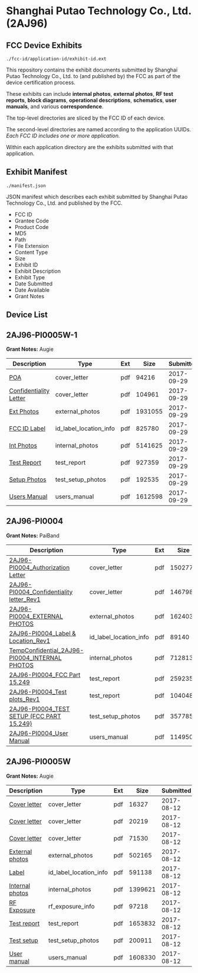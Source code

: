 # Shanghai Putao Technology Co., Ltd. (2AJ96)
## FCC Device Exhibits

```
./fcc-id/application-id/exhibit-id.ext
```

This repository contains the exhibit documents submitted by Shanghai Putao Technology Co., Ltd. to (and published by) the FCC as part of the device certification process.

These exhibits can include **internal photos**, **external photos**, **RF test reports**, **block diagrams**, **operational descriptions**, **schematics**, **user manuals**, and various **correspondence**.

The top-level directories are sliced by the FCC ID of each device.

The second-level directories are named according to the application UUIDs. *Each FCC ID includes one or more application.*

Within each application directory are the exhibits submitted with that application. 

## Exhibit Manifest

```
./manifest.json
```

JSON manifest which describes each exhibit submitted by Shanghai Putao Technology Co., Ltd. and published by the FCC.

- FCC ID
- Grantee Code
- Product Code
- MD5
- Path
- File Extension
- Content Type
- Size
- Exhibit ID
- Exhibit Description
- Exhibit Type
- Date Submitted
- Date Available
- Grant Notes

## Device List
## 2AJ96-PI0005W-1
**Grant Notes:** Augie

| Description | Type | Ext | Size | Submitted | Available |
| ----------- | ---- | --- | ---- | --------- | --------- |
| [POA](2AJ96-PI0005W-1/7f8d800ae898c4aec3499f9aa45622ca/3585894.pdf) | cover_letter | pdf | 94216 | 2017-09-29 | 2017-09-29 |
| [Confidentiality Letter](2AJ96-PI0005W-1/7f8d800ae898c4aec3499f9aa45622ca/3585895.pdf) | cover_letter | pdf | 104961 | 2017-09-29 | 2017-09-29 |
| [Ext Photos](2AJ96-PI0005W-1/7f8d800ae898c4aec3499f9aa45622ca/3585897.pdf) | external_photos | pdf | 1931055 | 2017-09-29 | 2017-09-29 |
| [FCC ID Label](2AJ96-PI0005W-1/7f8d800ae898c4aec3499f9aa45622ca/3585898.pdf) | id_label_location_info | pdf | 825780 | 2017-09-29 | 2017-09-29 |
| [Int Photos](2AJ96-PI0005W-1/7f8d800ae898c4aec3499f9aa45622ca/3585899.pdf) | internal_photos | pdf | 5141625 | 2017-09-29 | 2017-09-29 |
| [Test Report](2AJ96-PI0005W-1/7f8d800ae898c4aec3499f9aa45622ca/3585902.pdf) | test_report | pdf | 927359 | 2017-09-29 | 2017-09-29 |
| [Setup Photos](2AJ96-PI0005W-1/7f8d800ae898c4aec3499f9aa45622ca/3585903.pdf) | test_setup_photos | pdf | 192535 | 2017-09-29 | 2017-09-29 |
| [Users Manual](2AJ96-PI0005W-1/7f8d800ae898c4aec3499f9aa45622ca/3585904.pdf) | users_manual | pdf | 1612598 | 2017-09-29 | 2017-09-29 |
## 2AJ96-PI0004
**Grant Notes:** PaiBand

| Description | Type | Ext | Size | Submitted | Available |
| ----------- | ---- | --- | ---- | --------- | --------- |
| [2AJ96-PI0004_Authorization Letter](2AJ96-PI0004/035f09cb81af0f04b2c9e708a258bc0c/3213749.pdf) | cover_letter | pdf | 150277 | 2016-11-30 | 2016-12-01 |
| [2AJ96-PI0004_Confidentiality letter_Rev1](2AJ96-PI0004/035f09cb81af0f04b2c9e708a258bc0c/3213750.pdf) | cover_letter | pdf | 1467989 | 2016-11-30 | 2016-12-01 |
| [2AJ96-PI0004_EXTERNAL PHOTOS](2AJ96-PI0004/035f09cb81af0f04b2c9e708a258bc0c/3213751.pdf) | external_photos | pdf | 1624035 | 2016-11-30 | 2017-05-31 |
| [2AJ96-PI0004_Label & Location_Rev1](2AJ96-PI0004/035f09cb81af0f04b2c9e708a258bc0c/3213753.pdf) | id_label_location_info | pdf | 89140 | 2016-11-30 | 2016-12-01 |
| [TempConfidential_2AJ96-PI0004_INTERNAL PHOTOS](2AJ96-PI0004/035f09cb81af0f04b2c9e708a258bc0c/3213752.pdf) | internal_photos | pdf | 712813 | 2016-11-30 | 2017-05-31 |
| [2AJ96-PI0004_FCC Part 15.249](2AJ96-PI0004/035f09cb81af0f04b2c9e708a258bc0c/3213756.pdf) | test_report | pdf | 259235 | 2016-11-30 | 2016-12-01 |
| [2AJ96-PI0004_Test plots_Rev1](2AJ96-PI0004/035f09cb81af0f04b2c9e708a258bc0c/3213757.pdf) | test_report | pdf | 1040483 | 2016-11-30 | 2016-12-01 |
| [2AJ96-PI0004_TEST SETUP (FCC PART 15.249)](2AJ96-PI0004/035f09cb81af0f04b2c9e708a258bc0c/3213759.pdf) | test_setup_photos | pdf | 357785 | 2016-11-30 | 2017-05-31 |
| [2AJ96-PI0004_User Manual](2AJ96-PI0004/035f09cb81af0f04b2c9e708a258bc0c/3213758.pdf) | users_manual | pdf | 1149503 | 2016-11-30 | 2017-05-31 |
## 2AJ96-PI0005W
**Grant Notes:** Augie

| Description | Type | Ext | Size | Submitted | Available |
| ----------- | ---- | --- | ---- | --------- | --------- |
| [Cover letter](2AJ96-PI0005W/837f3a630fc564ecf20b2ae8a9500a7b/3508847.pdf) | cover_letter | pdf | 16327 | 2017-08-12 | 2017-08-12 |
| [Cover letter](2AJ96-PI0005W/837f3a630fc564ecf20b2ae8a9500a7b/3508848.pdf) | cover_letter | pdf | 20219 | 2017-08-12 | 2017-08-12 |
| [Cover letter](2AJ96-PI0005W/837f3a630fc564ecf20b2ae8a9500a7b/3508849.pdf) | cover_letter | pdf | 71530 | 2017-08-12 | 2017-08-12 |
| [External photos](2AJ96-PI0005W/837f3a630fc564ecf20b2ae8a9500a7b/3508850.pdf) | external_photos | pdf | 502165 | 2017-08-12 | 2017-08-12 |
| [Label](2AJ96-PI0005W/837f3a630fc564ecf20b2ae8a9500a7b/3508851.pdf) | id_label_location_info | pdf | 591138 | 2017-08-12 | 2017-08-12 |
| [Internal photos](2AJ96-PI0005W/837f3a630fc564ecf20b2ae8a9500a7b/3508852.pdf) | internal_photos | pdf | 1399621 | 2017-08-12 | 2017-08-12 |
| [RF Exposure](2AJ96-PI0005W/837f3a630fc564ecf20b2ae8a9500a7b/3508854.pdf) | rf_exposure_info | pdf | 97218 | 2017-08-12 | 2017-08-12 |
| [Test report](2AJ96-PI0005W/837f3a630fc564ecf20b2ae8a9500a7b/3508856.pdf) | test_report | pdf | 1653832 | 2017-08-12 | 2017-08-12 |
| [Test setup](2AJ96-PI0005W/837f3a630fc564ecf20b2ae8a9500a7b/3508857.pdf) | test_setup_photos | pdf | 200911 | 2017-08-12 | 2017-08-12 |
| [User manual](2AJ96-PI0005W/837f3a630fc564ecf20b2ae8a9500a7b/3508858.pdf) | users_manual | pdf | 1608330 | 2017-08-12 | 2017-08-12 |
